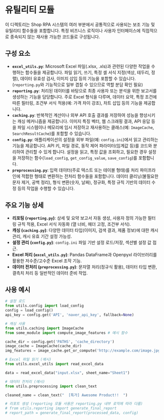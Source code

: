 # 유틸리티 모듈

이 디렉토리는 Shop RPA 시스템의 여러 부분에서 공통적으로 사용되는 보조 기능 및 유틸리티 함수들을 포함합니다. 특정 비즈니스 로직이나 사용자 인터페이스에 직접적으로 종속되지 않는 재사용 가능한 코드들로 구성됩니다.

## 구성 요소

- **`excel_utils.py`**: Microsoft Excel 파일(.xlsx, .xls)과 관련된 다양한 작업을 수행하는 함수들을 제공합니다. 파일 읽기, 쓰기, 특정 셀 서식 지정(색상, 테두리, 정렬), 데이터 유효성 검사, 이미지 삽입 등의 기능을 포함할 수 있습니다. (`reporting.py`와 기능적으로 일부 겹칠 수 있으므로 역할 분담 확인 필요)
- **`reporting.py`**: 처리된 데이터를 바탕으로 최종 사용자 또는 분석을 위한 보고서를 생성하는 기능을 담당합니다. 주로 Excel 형식을 다루며, 데이터 요약, 특정 조건에 따른 필터링, 조건부 서식 적용(예: 가격 차이 강조), 차트 삽입 등의 기능을 제공합니다.
- **`caching.py`**: 반복적인 계산이나 외부 API 호출 결과를 저장하여 성능을 향상시키는 캐싱 메커니즘을 제공합니다. 이미지 특징 벡터, 웹 스크래핑 결과, API 응답 등을 파일 시스템이나 메모리에 임시 저장하고 재사용하는 클래스(예: `ImageCache`, `SearchResultCache`)를 포함할 수 있습니다.
- **`config.py`**: 애플리케이션의 설정을 외부 파일(예: `config.ini`)에서 읽고 관리하는 기능을 제공합니다. API 키, 파일 경로, 동작 제어 파라미터(임계값 등)를 코드와 분리하여 관리할 수 있게 합니다. 설정을 읽고, 특정 값을 조회하고, 필요한 경우 설정을 저장하는 함수(`load_config`, `get_config_value`, `save_config`)를 포함합니다.
- **`preprocessing.py`**: 입력 데이터(주로 텍스트 또는 테이블 형태)를 처리 파이프라인에 적합한 형태로 변환하는 전처리 함수들을 포함합니다. 데이터 클리닝(불필요한 문자 제거, 공백 정리), 형식 변환(숫자, 날짜), 정규화, 특정 규칙 기반의 데이터 수정 등의 작업을 수행할 수 있습니다.

## 주요 기능 상세

- **리포팅 (`reporting.py`)**: 상세 및 요약 보고서 자동 생성, 사용자 정의 가능한 필터링 규칙 적용, Excel 서식 자동화 (열 너비, 헤더 고정, 조건부 서식).
- **캐싱 (`caching.py`)**: 다양한 데이터 타입(이미지, 검색 결과, 제품 정보)에 대한 캐시 관리, 캐시 유효 기간 설정 가능성.
- **설정 관리 (`config.py`)**: `config.ini` 파일 기반 설정 로드/저장, 섹션별 설정 값 접근.
- **Excel 처리 (`excel_utils.py`)**: Pandas DataFrame과 Openpyxl 라이브러리를 활용한 저수준/고수준 Excel 조작 기능.
- **데이터 전처리 (`preprocessing.py`)**: 문자열 처리(정규식 활용), 데이터 타입 변환, 결측치 처리 등 일반적인 데이터 준비 작업.

## 사용 예시

```python
# 설정 로드
from utils.config import load_config
config = load_config()
api_key = config.get('API', 'naver_api_key', fallback=None)

# 캐싱 사용
from utils.caching import ImageCache
from some_module import compute_image_features # 예시 함수

cache_dir = config.get('PATHS', 'cache_directory')
image_cache = ImageCache(cache_dir)
img_features = image_cache.get_or_compute('http://example.com/image.jpg', compute_image_features)

# Excel 파일 읽기 (예시)
from utils.excel_utils import read_excel_data

data = read_excel_data("input.xlsx", sheet_name="Sheet1")

# 데이터 전처리 (예시)
from utils.preprocessing import clean_text

cleaned_name = clean_text("  [특가] Awesome Product!!  ")

# 리포트 생성 (reporting 모듈 사용은 reporting.py 내부 로직에 따라 다름)
# from utils.reporting import generate_final_report
# report_path = generate_final_report(processed_data, config)
``` 